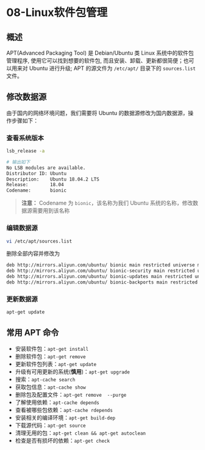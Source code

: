 # 08-Linux软件包管理



## 概述

APT(Advanced Packaging Tool) 是 Debian/Ubuntu 类 Linux 系统中的软件包管理程序, 使用它可以找到想要的软件包, 而且安装、卸载、更新都很简便；也可以用来对 Ubuntu 进行升级; APT 的源文件为 `/etc/apt/` 目录下的 `sources.list` 文件。



## 修改数据源

由于国内的网络环境问题，我们需要将 Ubuntu 的数据源修改为国内数据源，操作步骤如下：

### 查看系统版本

```bash
lsb_release -a

# 输出如下
No LSB modules are available.
Distributor ID: Ubuntu
Description:    Ubuntu 18.04.2 LTS
Release:        18.04
Codename:       bionic
```

> **注意：** Codename 为 `bionic`，该名称为我们 Ubuntu 系统的名称，修改数据源需要用到该名称

### 编辑数据源

```bash
vi /etc/apt/sources.list
```

删除全部内容并修改为

```bash
deb http://mirrors.aliyun.com/ubuntu/ bionic main restricted universe multiverse
deb http://mirrors.aliyun.com/ubuntu/ bionic-security main restricted universe multiverse
deb http://mirrors.aliyun.com/ubuntu/ bionic-updates main restricted universe multiverse
deb http://mirrors.aliyun.com/ubuntu/ bionic-backports main restricted universe multiverse
```

### 更新数据源

```bash
apt-get update
```



## 常用 APT 命令

- 安装软件包：`apt-get install `
- 删除软件包：`apt-get remove `
- 更新软件包列表：`apt-get update`
- 升级有可用更新的系统(**慎用**)：`apt-get upgrade`
- 搜索：`apt-cache search `
- 获取包信息：`apt-cache show `
- 删除包及配置文件：`apt-get remove  --purge`
- 了解使用依赖：`apt-cache depends `
- 查看被哪些包依赖：`apt-cache rdepends `
- 安装相关的编译环境：`apt-get build-dep `
- 下载源代码：`apt-get source `
- 清理无用的包：`apt-get clean && apt-get autoclean`
- 检查是否有损坏的依赖：`apt-get check`
